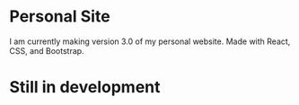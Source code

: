 # Personal Site

I am currently making version 3.0 of my personal website. Made with React, CSS, and Bootstrap. 

# Still in development
